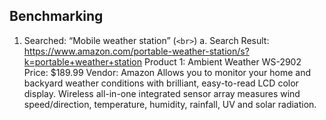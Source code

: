 ## Benchmarking

1. Searched: “Mobile weather station”
(`<br>`)
     a. Search Result: https://www.amazon.com/portable-weather-station/s?k=portable+weather+station 
Product 1: Ambient Weather WS-2902 
Price: $189.99
Vendor: Amazon
Allows you to monitor your home and backyard weather conditions with brilliant, easy-to-read LCD color display. Wireless all-in-one integrated sensor array measures wind speed/direction, temperature, humidity, rainfall, UV and solar radiation.
